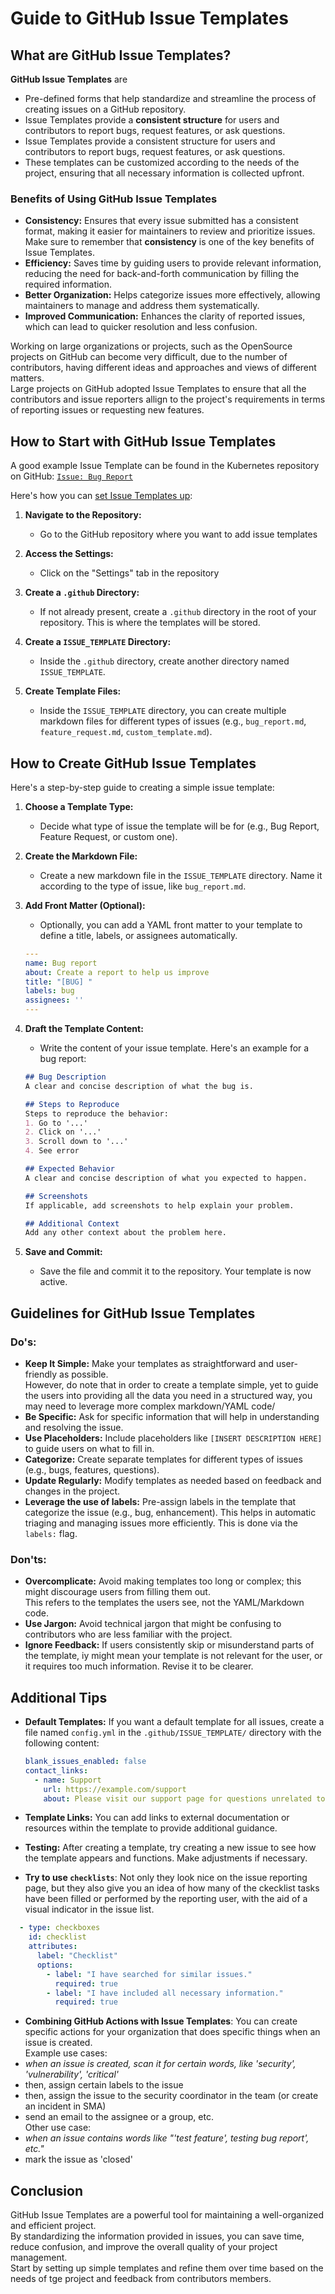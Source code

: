 # Guide to GitHub Issue Templates

## What are GitHub Issue Templates?

**GitHub Issue Templates** are
- Pre-defined forms that help standardize and streamline the process of creating issues on a GitHub repository.
- Issue Templates provide a **consistent structure** for users and contributors to report bugs, request features, or ask questions.
- Issue Templates provide a consistent structure for users and contributors to report bugs, request features, or ask questions.
- These templates can be customized according to the needs of the project, ensuring that all necessary information is collected upfront.

### Benefits of Using GitHub Issue Templates
- **Consistency:** Ensures that every issue submitted has a consistent format, making it easier for maintainers to review and prioritize issues. Make sure to remember that **consistency** is one of the key benefits of Issue Templates.
- **Efficiency:** Saves time by guiding users to provide relevant information, reducing the need for back-and-forth communication by filling the required information.
- **Better Organization:** Helps categorize issues more effectively, allowing maintainers to manage and address them systematically.
- **Improved Communication:** Enhances the clarity of reported issues, which can lead to quicker resolution and less confusion.

Working on large organizations or projects, such as the OpenSource projects on GitHub can become very difficult, due to the number of contributors, having different ideas and approaches and views of different matters.\
Large projects on GitHub adopted Issue Templates to ensure that all the contributors and issue reporters allign to the project's requirements in terms of reporting issues or requesting new features.

## How to Start with GitHub Issue Templates

A good example Issue Template can be found in the Kubernetes repository on GitHub: [`Issue: Bug Report`
](https://github.com/kubernetes/kubernetes/issues/new?assignees=&labels=kind%2Fbug&projects=&template=bug-report.yaml)

Here's how you can [set Issue Templates up](https://docs.github.com/en/communities/using-templates-to-encourage-useful-issues-and-pull-requests/configuring-issue-templates-for-your-repository#creating-issue-templates):

1. **Navigate to the Repository:**
   - Go to the GitHub repository where you want to add issue templates

2. **Access the Settings:**
   - Click on the "Settings" tab in the repository

3. **Create a `.github` Directory:**
   - If not already present, create a `.github` directory in the root of your repository. This is where the templates will be stored.

4. **Create a `ISSUE_TEMPLATE` Directory:**
   - Inside the `.github` directory, create another directory named `ISSUE_TEMPLATE`.

5. **Create Template Files:**
   - Inside the `ISSUE_TEMPLATE` directory, you can create multiple markdown files for different types of issues (e.g., `bug_report.md`, `feature_request.md`, `custom_template.md`).

## How to Create GitHub Issue Templates

Here's a step-by-step guide to creating a simple issue template:

1. **Choose a Template Type:**
   - Decide what type of issue the template will be for (e.g., Bug Report, Feature Request, or custom one).

2. **Create the Markdown File:**
   - Create a new markdown file in the `ISSUE_TEMPLATE` directory. Name it according to the type of issue, like `bug_report.md`.

3. **Add Front Matter (Optional):**
   - Optionally, you can add a YAML front matter to your template to define a title, labels, or assignees automatically.
   ```yaml
   ---
   name: Bug report
   about: Create a report to help us improve
   title: "[BUG] "
   labels: bug
   assignees: ''
   ---
   ```

4. **Draft the Template Content:**
   - Write the content of your issue template. Here's an example for a bug report:
   ```markdown
   ## Bug Description
   A clear and concise description of what the bug is.

   ## Steps to Reproduce
   Steps to reproduce the behavior:
   1. Go to '...'
   2. Click on '...'
   3. Scroll down to '...'
   4. See error

   ## Expected Behavior
   A clear and concise description of what you expected to happen.

   ## Screenshots
   If applicable, add screenshots to help explain your problem.

   ## Additional Context
   Add any other context about the problem here.
   ```

5. **Save and Commit:**
   - Save the file and commit it to the repository. Your template is now active.

## Guidelines for GitHub Issue Templates

### Do's:
- **Keep It Simple:** Make your templates as straightforward and user-friendly as possible.\
However, do note that in order to create a template simple, yet to guide the users into providing all the data you need in a structured way, you may need to leverage more complex markdown/YAML code/
- **Be Specific:** Ask for specific information that will help in understanding and resolving the issue.
- **Use Placeholders:** Include placeholders like `[INSERT DESCRIPTION HERE]` to guide users on what to fill in.
- **Categorize:** Create separate templates for different types of issues (e.g., bugs, features, questions).
- **Update Regularly:** Modify templates as needed based on feedback and changes in the project.
- **Leverage the use of labels:** Pre-assign labels in the template that categorize the issue (e.g., bug, enhancement). This helps in automatic triaging and managing issues more efficiently. This is done via the `labels:` flag.


### Don'ts:
- **Overcomplicate:** Avoid making templates too long or complex; this might discourage users from filling them out.\
This refers to the templates the users see, not the YAML/Markdown code.
- **Use Jargon:** Avoid technical jargon that might be confusing to contributors who are less familiar with the project.
- **Ignore Feedback:** If users consistently skip or misunderstand parts of the template, iy might mean your template is not relevant for the user, or it requires too much information. Revise it to be clearer.

## Additional Tips

- **Default Templates:** If you want a default template for all issues, create a file named `config.yml` in the `.github/ISSUE_TEMPLATE/` directory with the following content:
  ```yaml
  blank_issues_enabled: false
  contact_links:
    - name: Support
      url: https://example.com/support
      about: Please visit our support page for questions unrelated to bugs or features.
  ```

- **Template Links:** You can add links to external documentation or resources within the template to provide additional guidance.

- **Testing:** After creating a template, try creating a new issue to see how the template appears and functions. Make adjustments if necessary.

- **Try to use `checklists`**: Not only they look nice on the issue reporting page, but they also give you an idea of how many of the ckecklist tasks have been filled or performed by the reporting user, with the aid of a visual indicator in the issue list.

```yaml
  - type: checkboxes
    id: checklist
    attributes:
      label: "Checklist"
      options:
        - label: "I have searched for similar issues."
          required: true
        - label: "I have included all necessary information."
          required: true
```

- **Combining GitHub Actions with Issue Templates**: You can create specific actions for your organization that does specific things when an issue is created.\
Example use cases:
- _when an issue is created, scan it for certain words, like 'security', 'vulnerability', 'critical'_
- then, assign certain labels to the issue
- then, assign the issue to the security coordinator in the team (or create an incident in SMA)
- send an email to the assignee or a group, etc.\
Other use case:
- _when an issue contains words like "'test feature', testing bug report', etc."_
- mark the issue as 'closed'

## Conclusion

GitHub Issue Templates are a powerful tool for maintaining a well-organized and efficient project.\
By standardizing the information provided in issues, you can save time, reduce confusion, and improve the overall quality of your project management.\
Start by setting up simple templates and refine them over time based on the needs of tge project and feedback from contributors members.
